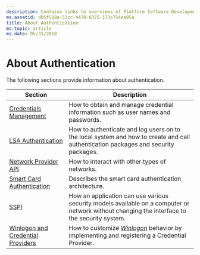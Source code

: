 ```yaml
---
description: Contains links to overviews of Platform Software Development Kit (SDK) authentication technologies.
ms.assetid: d05f518a-53cc-4478-8375-173c754ea95a
title: About Authentication
ms.topic: article
ms.date: 05/31/2018
---
```


# About Authentication

The following sections provide information about authentication.



| Section                                                                               | Description                                                                                                                                                            |
|---------------------------------------------------------------------------------------|------------------------------------------------------------------------------------------------------------------------------------------------------------------------|
| [Credentials Management](credentials-management.md)<br/>                       | How to obtain and manage credential information such as user names and passwords.<br/>                                                                           |
| [LSA Authentication](lsa-authentication.md)<br/>                               | How to authenticate and log users on to the local system and how to create and call authentication packages and security packages.<br/>                          |
| [Network Provider API](network-provider-api.md)<br/>                           | How to interact with other types of networks.<br/>                                                                                                               |
| [Smart Card Authentication](smart-card-authentication.md)<br/>                 | Describes the smart card authentication architecture.<br/>                                                                                                       |
| [SSPI](sspi.md)<br/>                                                           | How an application can use various security models available on a computer or network without changing the interface to the security system.<br/>                |
| [Winlogon and Credential Providers](winlogon-and-credential-providers.md)<br/> | How to customize [*Winlogon*](/windows/desktop/SecGloss/w-gly) behavior by implementing and registering a Credential Provider.<br/> |



 

 

